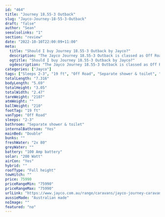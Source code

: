 ```yaml
---
id: "464"
title: "Journey 18.55-3 Outback"
slug: "Jayco-Journey-18-55-3-Outback"
draft: "false"
author: "Sean"
seealsolinks: "1"
section: "review"
date: "2022-10-10T22:00:09+11:00"
meta:
  title: "Should I buy Journey 18.55-3 Outback by Jayco?"
  description: "The Jayco Journey 18.55-3 Outback is classed as Off Road, and sleeps 2-3 people. It is Australian made and comes in at 19 ft. It generally has Separate shower & toilet."
  ogtitle: "Should I buy Journey 18.55-3 Outback by Jayco?"
  ogdescription: "The Jayco Journey 18.55-3 Outback is classed as Off Road, and sleeps 2-3 people. It is Australian made and comes in at 19 ft. It generally has Separate shower & toilet."
categories: ["Jayco"]
tags: ["Sleeps 2-3", "19 ft", "Off Road", "Separate shower & toilet", "Full height", "70 - 80k", "Australian made"]
totalLength: "7.316"
bodyLength: "5.69"
totalHeight: "3.05"
totalWidth: "2.47"
tareWeight: "2107"
atmWeight: ""
ballWeight: "210"
footTag: "19 ft"
vanType: "Off Road"
sleeps: "2-3"
bathroom: "Separate shower & toilet"
internalBathroom: "Yes"
mainBed: "Double"
bunks: ""
freshWater: "2x 80"
greyWater: ""
battery: "100 Amp battery"
solar: "200 Watt"
airCon: "Yes"
hybrid: ""
roofType: "Full height"
towHitch: ""
price: 75990
priceRangeMin: "75990"
priceRangeMax: "75990"
urlLink: "https://www.jayco.com.au/range/caravans/jayco-journey-caravan/floor-plans/outback/journey-1855-3objy-my22"
aussieMade: "Australian made"
noImage: ""
featured: "no"
---
```

